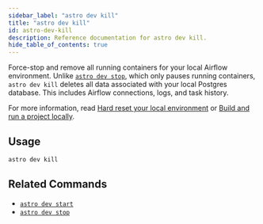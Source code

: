 ```yaml
---
sidebar_label: "astro dev kill"
title: "astro dev kill"
id: astro-dev-kill
description: Reference documentation for astro dev kill.
hide_table_of_contents: true
---
```


Force-stop and remove all running containers for your local Airflow environment. Unlike [`astro dev stop`](astro-dev-stop.md), which only pauses running containers, `astro dev kill` deletes all data associated with your local Postgres database. This includes Airflow connections, logs, and task history.

For more information, read [Hard reset your local environment](cli/troubleshoot-your-local-airflow-environment.md#hard-reset-your-local-environment) or [Build and run a project locally](develop-project.md#build-and-run-a-project-locally).

## Usage

```sh
astro dev kill
```

## Related Commands

- [`astro dev start`](cli/astro-dev-start.md)
- [`astro dev stop`](cli/astro-dev-stop.md)

